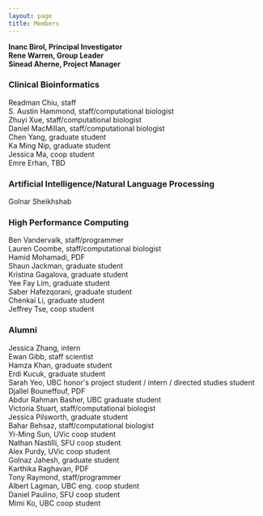 ```yaml
---
layout: page
title: Members
---
```


**Inanc Birol, Principal Investigator**  
**Rene Warren, Group Leader**  
**Sinead Aherne, Project Manager**

### **Clinical Bioinformatics**
Readman Chiu, staff  
S. Austin Hammond, staff/computational biologist  
Zhuyi Xue, staff/computational biologist  
Daniel MacMillan, staff/computational biologist  
Chen Yang, graduate student  
Ka Ming Nip, graduate student  
Jessica Ma, coop student  
Emre Erhan, TBD

### **Artificial Intelligence/Natural Language Processing**
Golnar Sheikhshab

### **High Performance Computing**
Ben Vandervalk, staff/programmer  
Lauren Coombe, staff/computational biologist  
Hamid Mohamadi, PDF  
Shaun Jackman, graduate student  
Kristina Gagalova, graduate student  
Yee Fay Lim, graduate student  
Saber Hafezqorani, graduate student  
Chenkai Li, graduate student  
Jeffrey Tse, coop student

### **Alumni**
Jessica Zhang, intern  
Ewan Gibb, staff scientist  
Hamza Khan, graduate student  
Erdi Kucuk, graduate student  
Sarah Yeo, UBC honor's project student / intern / directed studies student  
Djallel Bouneffouf, PDF  
Abdur Rahman Basher, UBC graduate student  
Victoria Stuart, staff/computational biologist  
Jessica Pilsworth, graduate student  
Bahar Behsaz, staff/computational biologist  
Yi-Ming Sun, UVic coop student  
Nathan Nastilli, SFU coop student  
Alex Purdy, UVic coop student  
Golnaz Jahesh, graduate student  
Karthika Raghavan, PDF  
Tony Raymond, staff/programmer  
Albert Lagman, UBC eng. coop student  
Daniel Paulino, SFU coop student  
Mimi Ko, UBC coop student  
